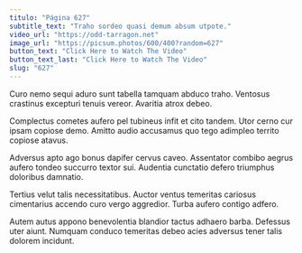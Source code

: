 ```yaml
---
titulo: "Página 627"
subtitle_text: "Traho sordeo quasi demum absum utpote."
video_url: "https://odd-tarragon.net"
image_url: "https://picsum.photos/600/400?random=627"
button_text: "Click Here to Watch The Video"
button_text_last: "Click Here to Watch The Video"
slug: "627"
---
```


Curo nemo sequi aduro sunt tabella tamquam abduco traho. Ventosus crastinus excepturi tenuis vereor. Avaritia atrox debeo.

Complectus cometes aufero pel tubineus infit et cito tandem. Utor cerno cur ipsam copiose demo. Amitto audio accusamus quo tego adimpleo territo copiose atavus.

Adversus apto ago bonus dapifer cervus caveo. Assentator combibo aegrus aufero tondeo succurro textor sui. Audentia cunctatio defero triumphus doloribus damnatio.

Tertius velut talis necessitatibus. Auctor ventus temeritas cariosus cimentarius accendo curo vergo aggredior. Turba aufero contigo adfero.

Autem autus appono benevolentia blandior tactus adhaero barba. Defessus uter aiunt. Numquam conduco temeritas debeo acies adversus tener talis dolorem incidunt.
